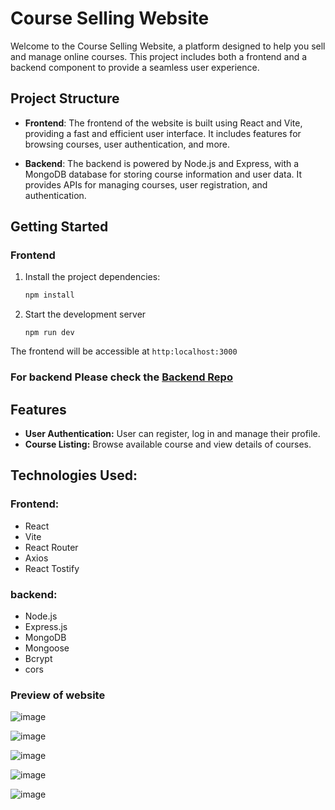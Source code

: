 # Course Selling Website

Welcome to the Course Selling Website, a platform designed to help you sell and manage online courses. This project includes both a frontend and a backend component to provide a seamless user experience.

## Project Structure

- **Frontend**: The frontend of the website is built using React and Vite, providing a fast and efficient user interface. It includes features for browsing courses, user authentication, and more.

- **Backend**: The backend is powered by Node.js and Express, with a MongoDB database for storing course information and user data. It provides APIs for managing courses, user registration, and authentication.

## Getting Started

### Frontend


1. Install the project dependencies:
    ```bash
    npm install
    ```
2. Start the development server
    ```
    npm run dev
    ```
The frontend will be accessible at `http:localhost:3000`

### For backend Please check the [Backend Repo](https://github.com/pankajsh5/xenon-backend) 

## Features
- **User Authentication:** User can register, log in and manage their profile.
- **Course Listing:** Browse available  course and view details of courses.

## Technologies Used:
 ### Frontend:
 - React
 - Vite
 - React Router
 - Axios
 - React Tostify

 ### backend:
 - Node.js
 - Express.js
 - MongoDB
 - Mongoose
 - Bcrypt
 - cors

### Preview of website
![image](https://github.com/pankajsh5/xenon-frontend/assets/120113677/a2cfbcdb-476d-4a17-b843-e3638fbf0ace)

![image](https://github.com/pankajsh5/xenon-frontend/assets/120113677/09b201ea-410b-43bf-a83b-1b52e560f998)

![image](https://github.com/pankajsh5/xenon-frontend/assets/120113677/f84d9b3e-82a4-4bbc-baad-f4656760fb96)

![image](https://github.com/pankajsh5/xenon-frontend/assets/120113677/85057fd3-fe86-49a7-a2f9-0b534e8537d6)

![image](https://github.com/pankajsh5/xenon-frontend/assets/120113677/79d39045-80f2-4865-90ec-383a52d981b1)






